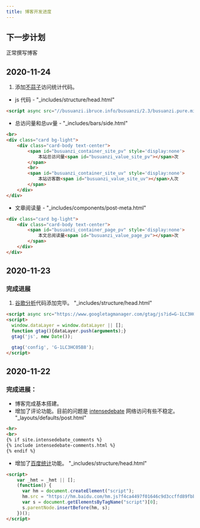 ```yaml
---
title: 博客开发进度
---
```

## 下一步计划
正常撰写博客

## 2020-11-24
1. 添加[不蒜子](http://ibruce.info/2015/04/04/busuanzi/)访问统计代码。

* js 代码 - "_includes/structure/head.html"

```html
<script async src="//busuanzi.ibruce.info/busuanzi/2.3/busuanzi.pure.mini.js"></script>
```

* 总访问量和总uv量 - "_includes/bars/side.html"

```html
<br>
<div class="card bg-light">
    <div class="card-body text-center">
        <span id="busuanzi_container_site_pv" style='display:none'>
            本站总访问量<span id="busuanzi_value_site_pv"></span>次
        </span>
        <br>
        <span id="busuanzi_container_site_uv" style='display:none'>
            本站访客数<span id="busuanzi_value_site_uv"></span>人次
        </span>
    </div>
</div>
```

* 文章阅读量 - "_includes/components/post-meta.html"

```html
<div class="card bg-light">
    <div class="card-body text-center">
        <span id="busuanzi_container_page_pv" style='display:none'>
            本文总阅读量<span id="busuanzi_value_page_pv"></span>次
        </span>
    </div>
</div>
```


## 2020-11-23
### 完成进展
1. [谷歌分析](https://analytics.google.com/analytics/web/)代码添加完毕。
"_includes/structure/head.html"

```html
<script async src="https://www.googletagmanager.com/gtag/js?id=G-1LC3HC05B8"></script>
<script>
  window.dataLayer = window.dataLayer || [];
  function gtag(){dataLayer.push(arguments);}
  gtag('js', new Date());

  gtag('config', 'G-1LC3HC05B8');
</script>
```

## 2020-11-22
### 完成进展：
* 博客完成基本搭建。
* 增加了评论功能。目前的问题是 [intensedebate](https://www.intensedebate.com) 网络访问有些不稳定。
"_layouts/defaults/post.html"

```html
<hr>
<br>
{% if site.intensedebate_comments %}
{% include intensedebate-comments.html %}
{% endif %}
```

* 增加了[百度统计](https://tongji.baidu.com)功能。
"_includes/structure/head.html"

```html
<script>
    var _hmt = _hmt || [];
    (function() {
      var hm = document.createElement("script");
      hm.src = "https://hm.baidu.com/hm.js?f4ca4497f01646c9d3ccffd89fbbbed3";
      var s = document.getElementsByTagName("script")[0];
      s.parentNode.insertBefore(hm, s);
    })();
</script>
```